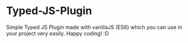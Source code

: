 # Typed-JS-Plugin
Simple Typed JS Plugin made with vanillaJS (ES6) which you can use in your project very easily. Happy coding! :D
